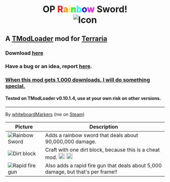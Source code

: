 <link rel="shortcut icon" href="favicon.ico" />

<h1 align="center">
  OP <span style="color:#ff0000">R</span><span style="color:#ff8800">a</span><span style="color:#ffff00">i</span><span style="color:#00ff00">n</span><span style="color:#00ffff">b</span><span style="color:#0000ff">o</span><span style="color:#ff00ff;">w</span> Sword!<br>
  <img src="https://github.com/wooden-utensil/OP_Rainbow_Swordz/blob/master/icon.png?raw=true" alt="Icon">
</h1>

## A [TModLoader](https://forums.terraria.org/index.php?threads/1-3-tmodloader-a-modding-api.23726/) mod for [Terraria](https://terraria.org/)

### Download [here](https://github.com/wooden-utensil/OP_Rainbow_Swordz/releases/latest)

### Have a bug or an idea, report [here](https://github.com/wooden-utensil/OP_Rainbow_Swordz/issues/new).

### [When this mod gets 1,000 downloads, I will do something special.](https://github.com/wooden-utensil/OP_Rainbow_Swordz/milestone/1)

#### Tested on TModLoader v0.10.1.4, use at your own risk on other versions.

---

By [whiteboardMarkers](https://steamcommunity.com/id/MarkersWillDrawOnThisWhiteboard/) (me on [Steam](https://steamcommunity.com/))

Picture  | Description
---------|------------
![Rainbow Sword](https://raw.githubusercontent.com/wooden-utensil/OP-Rainbow-Swordz-TModLoader/master/Items/Weapons/Melee/OP_Sword.png) | Adds a rainbow sword that deals about 90,000,000 damage.
![Dirt block](https://github.com/wooden-utensil/OP_Rainbow_Swordz/blob/master/dirt.png?raw=true) | Craft with one dirt block, because this is a cheat mod. <img class="emoji" alt="laughing" height="20" width="20" src="https://github.githubassets.com/images/icons/emoji/unicode/1f606.png"> <img class="emoji" alt="grin" height="20" width="20" src="https://github.githubassets.com/images/icons/emoji/unicode/1f601.png">
![Rapid fire gun](https://raw.githubusercontent.com/wooden-utensil/OP-Rainbow-Swordz-TModLoader/master/Items/Weapons/Range/Rapid_Fire_Gun.png) | Also adds a rapid fire gun that deals about 5,000 damage, but that's per frame!!
